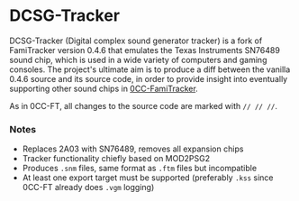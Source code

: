# DCSG-Tracker

DCSG-Tracker (Digital complex sound generator tracker) is a fork of FamiTracker
version 0.4.6 that emulates the Texas Instruments SN76489 sound chip, which is
used in a wide variety of computers and gaming consoles. The project's ultimate
aim is to produce a diff between the vanilla 0.4.6 source and its source code,
in order to provide insight into eventually supporting other sound chips in
[0CC-FamiTracker](https://github.com/HertzDevil/0CC-FamiTracker).

As in 0CC-FT, all changes to the source code are marked with `// // //`.

### Notes

- Replaces 2A03 with SN76489, removes all expansion chips
- Tracker functionality chiefly based on MOD2PSG2
- Produces `.snm` files, same format as `.ftm` files but incompatible
- At least one export target must be supported (preferably `.kss` since 0CC-FT
  already does `.vgm` logging)
